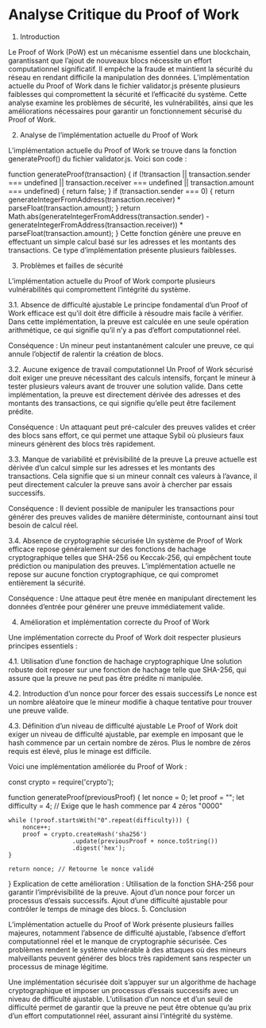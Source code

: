 # Analyse Critique du Proof of Work

1. Introduction

Le Proof of Work (PoW) est un mécanisme essentiel dans une blockchain, garantissant que l’ajout de nouveaux blocs nécessite un effort computationnel significatif. Il empêche la fraude et maintient la sécurité du réseau en rendant difficile la manipulation des données. L’implémentation actuelle du Proof of Work dans le fichier validator.js présente plusieurs faiblesses qui compromettent la sécurité et l’efficacité du système. Cette analyse examine les problèmes de sécurité, les vulnérabilités, ainsi que les améliorations nécessaires pour garantir un fonctionnement sécurisé du Proof of Work.

2. Analyse de l’implémentation actuelle du Proof of Work

L’implémentation actuelle du Proof of Work se trouve dans la fonction generateProof() du fichier validator.js. Voici son code :

function generateProof(transaction) {
    if (!transaction || transaction.sender === undefined || transaction.receiver === undefined || transaction.amount === undefined) {
        return false;
    }
    if (transaction.sender === 0) {
        return generateIntegerFromAddress(transaction.receiver) * parseFloat(transaction.amount);
    }
    return Math.abs(generateIntegerFromAddress(transaction.sender) - generateIntegerFromAddress(transaction.receiver)) * parseFloat(transaction.amount);
}
Cette fonction génère une preuve en effectuant un simple calcul basé sur les adresses et les montants des transactions. Ce type d’implémentation présente plusieurs faiblesses.

3. Problèmes et failles de sécurité

L’implémentation actuelle du Proof of Work comporte plusieurs vulnérabilités qui compromettent l’intégrité du système.

3.1. Absence de difficulté ajustable
Le principe fondamental d’un Proof of Work efficace est qu’il doit être difficile à résoudre mais facile à vérifier. Dans cette implémentation, la preuve est calculée en une seule opération arithmétique, ce qui signifie qu’il n’y a pas d’effort computationnel réel.

Conséquence : Un mineur peut instantanément calculer une preuve, ce qui annule l’objectif de ralentir la création de blocs.

3.2. Aucune exigence de travail computationnel
Un Proof of Work sécurisé doit exiger une preuve nécessitant des calculs intensifs, forçant le mineur à tester plusieurs valeurs avant de trouver une solution valide. Dans cette implémentation, la preuve est directement dérivée des adresses et des montants des transactions, ce qui signifie qu’elle peut être facilement prédite.

Conséquence : Un attaquant peut pré-calculer des preuves valides et créer des blocs sans effort, ce qui permet une attaque Sybil où plusieurs faux mineurs génèrent des blocs très rapidement.

3.3. Manque de variabilité et prévisibilité de la preuve
La preuve actuelle est dérivée d’un calcul simple sur les adresses et les montants des transactions. Cela signifie que si un mineur connaît ces valeurs à l’avance, il peut directement calculer la preuve sans avoir à chercher par essais successifs.

Conséquence : Il devient possible de manipuler les transactions pour générer des preuves valides de manière déterministe, contournant ainsi tout besoin de calcul réel.

3.4. Absence de cryptographie sécurisée
Un système de Proof of Work efficace repose généralement sur des fonctions de hachage cryptographique telles que SHA-256 ou Keccak-256, qui empêchent toute prédiction ou manipulation des preuves. L’implémentation actuelle ne repose sur aucune fonction cryptographique, ce qui compromet entièrement la sécurité.

Conséquence : Une attaque peut être menée en manipulant directement les données d’entrée pour générer une preuve immédiatement valide.

4. Amélioration et implémentation correcte du Proof of Work

Une implémentation correcte du Proof of Work doit respecter plusieurs principes essentiels :

4.1. Utilisation d’une fonction de hachage cryptographique
Une solution robuste doit reposer sur une fonction de hachage telle que SHA-256, qui assure que la preuve ne peut pas être prédite ni manipulée.

4.2. Introduction d’un nonce pour forcer des essais successifs
Le nonce est un nombre aléatoire que le mineur modifie à chaque tentative pour trouver une preuve valide.

4.3. Définition d’un niveau de difficulté ajustable
Le Proof of Work doit exiger un niveau de difficulté ajustable, par exemple en imposant que le hash commence par un certain nombre de zéros. Plus le nombre de zéros requis est élevé, plus le minage est difficile.

Voici une implémentation améliorée du Proof of Work :

const crypto = require('crypto');

function generateProof(previousProof) {
    let nonce = 0;
    let proof = "";
    let difficulty = 4; // Exige que le hash commence par 4 zéros "0000"

    while (!proof.startsWith("0".repeat(difficulty))) {
        nonce++;
        proof = crypto.createHash('sha256')
                      .update(previousProof + nonce.toString())
                      .digest('hex');
    }

    return nonce; // Retourne le nonce validé
}
Explication de cette amélioration :
Utilisation de la fonction SHA-256 pour garantir l’imprévisibilité de la preuve.
Ajout d’un nonce pour forcer un processus d’essais successifs.
Ajout d’une difficulté ajustable pour contrôler le temps de minage des blocs.
5. Conclusion

L’implémentation actuelle du Proof of Work présente plusieurs failles majeures, notamment l’absence de difficulté ajustable, l’absence d’effort computationnel réel et le manque de cryptographie sécurisée. Ces problèmes rendent le système vulnérable à des attaques où des mineurs malveillants peuvent générer des blocs très rapidement sans respecter un processus de minage légitime.

Une implémentation sécurisée doit s’appuyer sur un algorithme de hachage cryptographique et imposer un processus d’essais successifs avec un niveau de difficulté ajustable. L’utilisation d’un nonce et d’un seuil de difficulté permet de garantir que la preuve ne peut être obtenue qu’au prix d’un effort computationnel réel, assurant ainsi l’intégrité du système.
